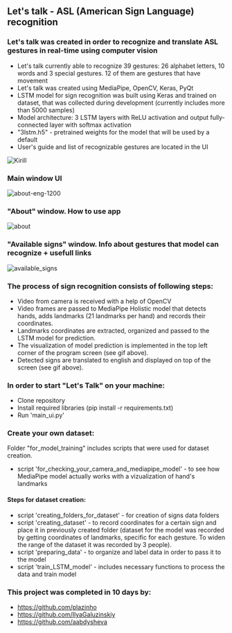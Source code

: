 ## Let's talk - ASL (American Sign Language) recognition
### Let's talk was created in order to recognize and translate ASL gestures in real-time using computer vision
- Let's talk currently able to recognize 39 gestures: 26 alphabet letters, 10 words and 3 special gestures. 12 of them are gestures that have movement
- Let's talk was created using MediaPipe, OpenCV, Keras, PyQt
- LSTM model for sign recognition was built using Keras and trained on dataset, that was collected during development (currently includes more than 5000 samples)
- Model architecture: 3 LSTM layers with ReLU activation and output fully-connected layer with softmax activation
- "3lstm.h5" - pretrained weights for the model that will be used by a default
- User's guide and list of recognizable gestures are located in the UI

![Kirill](https://user-images.githubusercontent.com/88561819/139092550-d1b2ef50-641f-467b-a74d-7a6550432974.gif)

### Main window UI
![about-eng-1200](https://user-images.githubusercontent.com/88561819/139127588-9ba7f567-4b5a-4173-86bc-9dfa5391af68.jpg)

### "About" window. How to use app
![about](https://user-images.githubusercontent.com/88561819/139136392-c7721446-11ce-42d6-bb94-cc8f4d4409de.png)

### "Available signs" window. Info about gestures that model can recognize + usefull links
![available_signs](https://user-images.githubusercontent.com/88561819/139136595-9daff1f6-02d0-470b-a402-514469fa8a30.png)

### The process of sign recognition consists of following steps:
- Video from camera is received with a help of OpenCV
- Video frames are passed to MediaPipe Holistic model that detects hands, adds landmarks (21 landmarks per hand) and records their coordinates.
- Landmarks coordinates are extracted, organized and passed to the LSTM model for prediction.
- The visualization of model prediction is implemented in the top left corner of the program screen (see gif above). 
- Detected signs are translated to english and displayed on top of the screen (see gif above).

### In order to start "Let's Talk" on your machine:
- Clone repository
- Install required libraries (pip install -r requirements.txt)
- Run 'main_ui.py'

### Create your own dataset:
Folder "for_model_training" includes scripts that were used for dataset creation.
- script 'for_checking_your_camera_and_mediapipe_model' - to see how MediaPipe model actually works with a vizualization of hand's landmarks

#### Steps for dataset creation:
- script 'creating_folders_for_dataset' - for creation of signs data folders
- script 'creating_dataset' - to record coordinates for a certain sign and place it in previously created folder (dataset for the model was recorded by getting coordinates of landmarks, specific for each gesture. To widen the range of the dataset it was recorded by 3 people).
- script 'preparing_data' - to organize and label data in order to pass it to the model
- script 'train_LSTM_model' - includes necessary functions to process the data and train model

### This project was completed in 10 days by:
- https://github.com/plazinho
- https://github.com/IlyaGaluzinskiy
- https://github.com/aabdysheva
